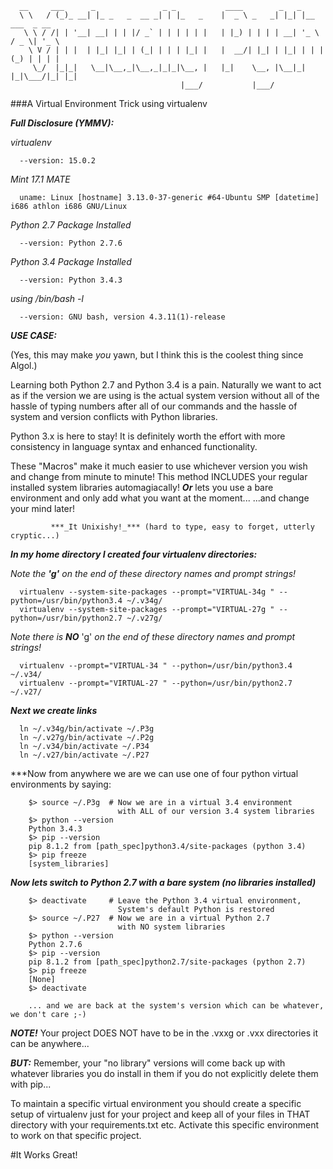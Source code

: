       __     ___      _               _ _           ____        _   _                 
      \ \   / (_)_ __| |_ _   _  __ _| | |_   _    |  _ \ _   _| |_| |__   ___  _ __  
       \ \ / /| | '__| __| | | |/ _` | | | | | |   | |_) | | | | __| '_ \ / _ \| '_ \ 
        \ V / | | |  | |_| |_| | (_| | | | |_| |   |  __/| |_| | |_| | | | (_) | | | |
         \_/  |_|_|   \__|\__,_|\__,_|_|_|\__, |   |_|    \__, |\__|_| |_|\___/|_| |_|
                                          |___/           |___/                       

###A Virtual Environment Trick using virtualenv 

***Full Disclosure (YMMV):***

_virtualenv_

      --version: 15.0.2
      
_Mint 17.1 MATE_

      uname: Linux [hostname] 3.13.0-37-generic #64-Ubuntu SMP [datetime] i686 athlon i686 GNU/Linux
      
_Python 2.7 Package Installed_ 

      --version: Python 2.7.6
      
_Python 3.4 Package Installed_

      --version: Python 3.4.3
      
_using /bin/bash -l_

      --version: GNU bash, version 4.3.11(1)-release
      

***USE CASE:*** 

(Yes, this may make _you_ yawn, but I think this is the coolest thing since Algol.)

Learning both Python 2.7 and Python 3.4 is a pain. Naturally we want to 
act as if the version we are using is the actual system version without all of 
the hassle of typing numbers after all of our commands and the hassle of system
and version conflicts with Python libraries.

Python 3.x is here to stay! It is definitely worth the effort with more consistency
in language syntax and enhanced functionality.

These "Macros" make it much easier to use whichever version you wish and change 
from minute to minute! This method INCLUDES your regular installed system 
libraries automagiacally! ***Or*** lets you use a bare environment and only 
add what you want at the moment...
                                        ...and change your mind later!

             ***_It Unixishy!_*** (hard to type, easy to forget, utterly cryptic...)

***In my home directory I created four virtualenv directories:***

_Note the_ ***'g'*** _on the end of these directory names and prompt strings!_

      virtualenv --system-site-packages --prompt="VIRTUAL-34g " --python=/usr/bin/python3.4 ~/.v34g/
      virtualenv --system-site-packages --prompt="VIRTUAL-27g " --python=/usr/bin/python2.7 ~/.v27g/

_Note there is_ ***NO*** 'g' _on the end of these directory names and prompt strings!_

      virtualenv --prompt="VIRTUAL-34 " --python=/usr/bin/python3.4 ~/.v34/
      virtualenv --prompt="VIRTUAL-27 " --python=/usr/bin/python2.7 ~/.v27/


***Next we create links***

      ln ~/.v34g/bin/activate ~/.P3g
      ln ~/.v27g/bin/activate ~/.P2g
      ln ~/.v34/bin/activate ~/.P34
      ln ~/.v27/bin/activate ~/.P27

***Now from anywhere we are we can use one of four python virtual environments by saying:

        $> source ~/.P3g  # Now we are in a virtual 3.4 environment
                            with ALL of our version 3.4 system libraries
        $> python --version
        Python 3.4.3
        $> pip --version
        pip 8.1.2 from [path_spec]python3.4/site-packages (python 3.4)
        $> pip freeze
        [system_libraries]
       
***Now lets switch to Python 2.7 with a bare system (no libraries installed)***

        $> deactivate     # Leave the Python 3.4 virtual environment, 
                            System's default Python is restored
        $> source ~/.P27  # Now we are in a virtual Python 2.7
                            with NO system libraries
        $> python --version
        Python 2.7.6
        $> pip --version
        pip 8.1.2 from [path_spec]python2.7/site-packages (python 2.7)
        $> pip freeze
        [None]
        $> deactivate
        
        ... and we are back at the system's version which can be whatever, we don't care ;-)
       
 
***NOTE!*** Your project DOES NOT have to be in the .vxxg or .vxx directories it can be anywhere...

***BUT:*** Remember, your "no library" versions will come back up with whatever libraries you do
install in them if you do not explicitly delete them with pip... 

To maintain a specific virtual environment you should create a specific setup of virtualenv just
for your project and keep all of your files in THAT directory with your requirements.txt etc.
Activate this specific environment to work on that specific project.
        
#It Works Great!
